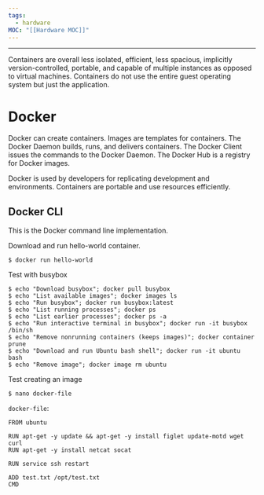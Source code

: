 ```yaml
---
tags:
  - hardware
MOC: "[[Hardware MOC]]"
---
```

-- --

Containers are overall less isolated, efficient, less spacious, implicitly version-controlled, portable, and capable of multiple instances as opposed to virtual machines. Containers do not use the entire guest operating system but just the application. 

# Docker

Docker can create containers. Images are templates for containers. The Docker Daemon builds, runs, and delivers containers. The Docker Client issues the commands to the Docker Daemon. The Docker Hub is a registry for Docker images.

Docker is used by developers for replicating development and environments. Containers are portable and use resources efficiently. 

## Docker CLI

This is the Docker command line implementation.

Download and run hello-world container.
```Shell
$ docker run hello-world
```

Test with busybox
```Shell
$ echo "Download busybox"; docker pull busybox
$ echo "List available images"; docker images ls
$ echo "Run busybox"; docker run busybox:latest
$ echo "List running processes"; docker ps
$ echo "List earlier processes"; docker ps -a
$ echo "Run interactive terminal in busybox"; docker run -it busybox /bin/sh
$ echo "Remove nonrunning containers (keeps images)"; docker container prune
$ echo "Download and run Ubuntu bash shell"; docker run -it ubuntu bash
$ echo "Remove image"; docker image rm ubuntu
```

Test creating an image
```Shell
$ nano docker-file
```

`docker-file`:
```Text
FROM ubuntu

RUN apt-get -y update && apt-get -y install figlet update-motd wget curl 
RUN apt-get -y install netcat socat

RUN service ssh restart

ADD test.txt /opt/test.txt
CMD 
```